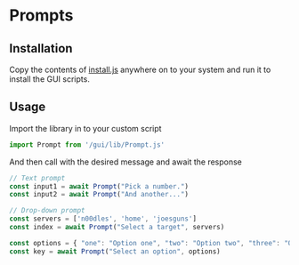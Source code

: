 # Prompts
## Installation
Copy the contents of [install.js](/gui/install.js) anywhere on to your system and run it to install the GUI scripts.

## Usage
Import the library in to your custom script

```js
import Prompt from '/gui/lib/Prompt.js'
```

And then call with the desired message and await the response

```js
// Text prompt
const input1 = await Prompt("Pick a number.")
const input2 = await Prompt("And another...")

// Drop-down prompt
const servers = ['n00dles', 'home', 'joesguns']
const index = await Prompt("Select a target", servers)

const options = { "one": "Option one", "two": "Option two", "three": "Option three"}
const key = await Prompt("Select an option", options)
```
